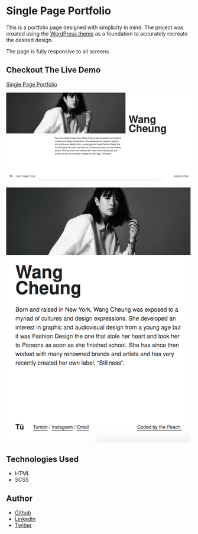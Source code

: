 # Single Page Portfolio

This is a portfolio page designed with simplicity in mind. The project was created using the [WordPress theme](https://wordpress.com/theme/tu/tlfirstpage.wordpress.com) as a foundation to accurately recreate the desired design.

The page is fully responsive to all screens.

## Checkout The Live Demo

[Single Page Portfolio](https://peac-h.github.io/10.0_simple_portfolio_page/)

![Single Page Portfolio - Desktop](https://raw.githubusercontent.com/Peac-h/10.0_simple_portfolio_page/main/Desktop.png)

![Single Page Portfolio - Small Screen](https://raw.githubusercontent.com/Peac-h/10.0_simple_portfolio_page/main/Mobile.png)

## Technologies Used

- HTML
- SCSS

## Author

- [Github](https://github.com/Peac-h)
- [LinkedIn](https://www.linkedin.com/in/tamta-lomidze-b336b9266/)
- [Twitter](https://twitter.com/p6eac_h)
